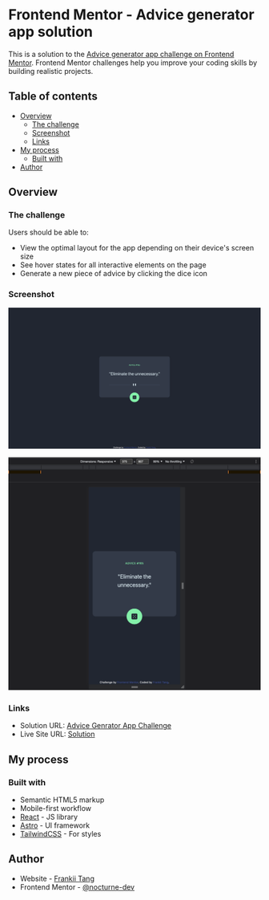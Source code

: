# Frontend Mentor - Advice generator app solution

This is a solution to the [Advice generator app challenge on Frontend Mentor](https://www.frontendmentor.io/challenges/advice-generator-app-QdUG-13db). Frontend Mentor challenges help you improve your coding skills by building realistic projects.

## Table of contents

- [Overview](#overview)
  - [The challenge](#the-challenge)
  - [Screenshot](#screenshot)
  - [Links](#links)
- [My process](#my-process)
  - [Built with](#built-with)
- [Author](#author)

## Overview

### The challenge

Users should be able to:

- View the optimal layout for the app depending on their device's screen size
- See hover states for all interactive elements on the page
- Generate a new piece of advice by clicking the dice icon

### Screenshot

![](./public/screenshot-desktop.png)

![](./public/screenshot-mobile.png)

### Links

- Solution URL: [Advice Genrator App Challenge](https://github.com/nocturne-dev/advice-generator-app-challenge)
- Live Site URL: [Solution](https://elaborate-otter-d2b8ba.netlify.app)

## My process

### Built with

- Semantic HTML5 markup
- Mobile-first workflow
- [React](https://reactjs.org/) - JS library
- [Astro](https://astro.build/) - UI framework
- [TailwindCSS](https://tailwindcss.com/) - For styles

## Author

- Website - [Frankii Tang](https://www.github.com/nocturne-dev)
- Frontend Mentor - [@nocturne-dev](https://www.frontendmentor.io/profile/nocturne-dev)
